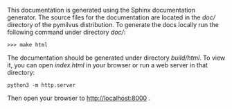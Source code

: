 
This documentation is generated using the Sphinx documentation generator. The source files for the documentation are
located in the *doc/* directory of the pymilvus distribution. To generate the docs locally run the following command
under directory *doc/*:

```
>>> make html
```

The documentation should be generated under directory *build/html*. To view it, you can open *index.html* in your browser
or run a web server in that directory:

```
python3 -m http.server
```

Then open your browser to <http://localhost:8000> .